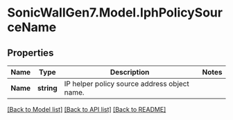 # SonicWallGen7.Model.IphPolicySourceName

## Properties

Name | Type | Description | Notes
------------ | ------------- | ------------- | -------------
**Name** | **string** | IP helper policy source address object name. | 

[[Back to Model list]](../README.md#documentation-for-models) [[Back to API list]](../README.md#documentation-for-api-endpoints) [[Back to README]](../README.md)

